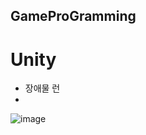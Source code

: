## GameProGramming

# Unity

- 장애물 런
- 
![image](https://github.com/user-attachments/assets/ce7e951e-a8cf-4e5d-bdd6-5dae487adfea)

